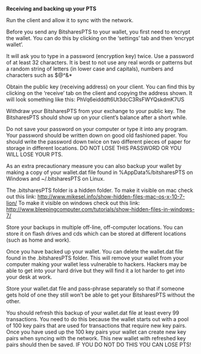 **Receiving and backing up your PTS**

Run the client and allow it to sync with the network.

Before you send any BitsharesPTS to your wallet, you first need to encrypt the wallet. You can do this by clicking on the ‘settings’ tab and then ‘encrypt wallet’. 

It will ask you to type in a password (encryption key) twice. Use a password of at least 32 characters. It is best to not use any real words or patterns but a random string of letters (in lower case and capitals), numbers and characters such as $@^&*

Obtain the public key (receiving address) on your client. You can find this by clicking on the ‘receive’ tab on the client and copying the address shown. It will look something like this: PhVq6eidddft6Ut3dcC3RsFWYQskdmK7US

Withdraw your BitsharesPTS from your exchange to your public key. The BitsharesPTS should show up on your client’s balance after a short while.

Do not save your password on your computer or type it into any program. Your password should be written down on good old fashioned paper. You should write the password down twice on two different pieces of paper for storage in different locations. DO NOT LOSE THIS PASSWORD OR YOU WILL LOSE YOUR PTS.

As an extra precautionary measure you can also backup your wallet by making a copy of your wallet.dat file found in %AppData%/bitsharesPTS on Windows and ~/.bitsharesPTS on Linux.

The .bitsharesPTS folder is a hidden folder. 
To make it visible on mac check out this link: http://www.mikesel.info/show-hidden-files-mac-os-x-10-7-lion/
To make it visible on windows check out this link: http://www.bleepingcomputer.com/tutorials/show-hidden-files-in-windows-7/

Store your backups in multiple off-line, off-computer locations. You can store it on flash drives and cds which can be stored at different locations (such as home and work).

Once you have backed up your wallet. You can delete the wallet.dat file found in the .bitsharesPTS folder. This will remove your wallet from your computer making your wallet less vulnerable to hackers. Hackers may be able to get into your hard drive but they will find it a lot harder to get into your desk at work.

Store your wallet.dat file and pass-phrase separately so that if someone gets hold of one they still won’t be able to get your BitsharesPTS without the other.

You should refresh this backup of your wallet.dat file at least every 99 transactions.  You need to do this because the wallet starts out with a pool of 100 key pairs that are used for transactions that require new key pairs.  Once you have used up the 100 key pairs your wallet can create new key pairs when syncing with the network. This new wallet with refreshed key pairs should then be saved. IF YOU DO NOT DO THIS YOU CAN LOSE PTS!


